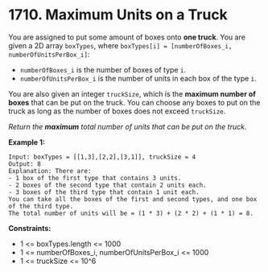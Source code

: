 # 1710. Maximum Units on a Truck

You are assigned to put some amount of boxes onto **one truck**. You are given a 2D array `boxTypes`, where `boxTypes[i] = [numberOfBoxes_i, numberOfUnitsPerBox_i]`:
- `numberOfBoxes_i` is the number of boxes of type `i`.
- `numberOfUnitsPerBox_i` is the number of units in each box of the type `i`.

You are also given an integer `truckSize`, which is the **maximum number of boxes** that can be put on the truck. You can choose any boxes to put on the truck as long as the number of boxes does not exceed `truckSize`.

*Return the **maximum** total number of units that can be put on the truck.*

**Example 1:**
```
Input: boxTypes = [[1,3],[2,2],[3,1]], truckSize = 4
Output: 8
Explanation: There are:
- 1 box of the first type that contains 3 units.
- 2 boxes of the second type that contain 2 units each.
- 3 boxes of the third type that contain 1 unit each.
You can take all the boxes of the first and second types, and one box of the third type.
The total number of units will be = (1 * 3) + (2 * 2) + (1 * 1) = 8.
```

**Constraints:**
- 1 <= boxTypes.length <= 1000
- 1 <= numberOfBoxes_i, numberOfUnitsPerBox_i <= 1000
- 1 <= truckSize <= 10^6

